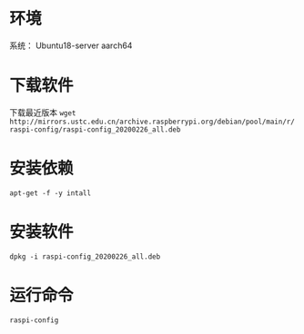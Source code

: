 # 环境
系统： 
Ubuntu18-server aarch64
# 下载软件
下载最近版本
    `wget http://mirrors.ustc.edu.cn/archive.raspberrypi.org/debian/pool/main/r/raspi-config/raspi-config_20200226_all.deb`
# 安装依赖
    apt-get -f -y intall
# 安装软件
    dpkg -i raspi-config_20200226_all.deb
# 运行命令
    raspi-config